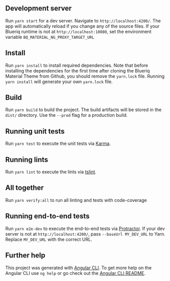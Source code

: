 ## Development server
Run `yarn start` for a dev server. Navigate to `http://localhost:4200/`. The app will automatically reload if you change any of the source files.
If your Blueriq runtime is not at `http://localhost:10080`, set the environment variable `BQ_MATERIAL_NG_PROXY_TARGET_URL`

## Install
Run `yarn install` to install required dependencies. Note that before installing the dependencies for the first time 
after cloning the Blueriq Material Theme from Github, you should remove the `yarn.lock` file. Running `yarn install` 
will generate your own `yarn.lock` file.

## Build
Run `yarn build` to build the project. The build artifacts will be stored in the `dist/` directory. Use the `--prod` flag for a production build.

## Running unit tests
Run `yarn test` to execute the unit tests via [Karma](https://karma-runner.github.io).

## Running lints
Run `yarn lint` to execute the lints via [tslint](https://palantir.github.io/tslint/rules/).

## All together
Run `yarn verify:all` to run all linting and tests with code-coverage

## Running end-to-end tests
Run `yarn e2e-dev` to execute the end-to-end tests via [Protractor](http://www.protractortest.org/).
If your dev server is not at `http://localhost:4200/`, pass `--baseUrl MY_DEV_URL` to Yarn. Replace `MY_DEV_URL` with the correct URL.

## Further help
This project was generated with [Angular CLI](https://github.com/angular/angular-cli).
To get more help on the Angular CLI use `ng help` or go check out the [Angular CLI README](https://github.com/angular/angular-cli/blob/master/README.md).

